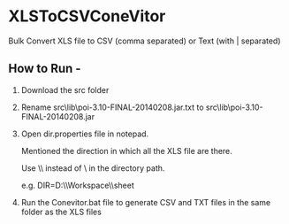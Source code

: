 XLSToCSVConeVitor
=================

Bulk Convert XLS file to CSV (comma separated) or Text (with | separated)


How to Run - 
----

1. Download the src folder

2. Rename src\lib\poi-3.10-FINAL-20140208.jar.txt to src\lib\poi-3.10-FINAL-20140208.jar

3. Open dir.properties file in notepad.

   Mentioned the direction in which all  the XLS file are there. 
   
   Use \\\\ instead of \ in the directory path. 
   
   e.g. DIR=D:\\\\Workspace\\\\sheet

4. Run the Conevitor.bat file to generate CSV and TXT files in the same folder as the XLS files
